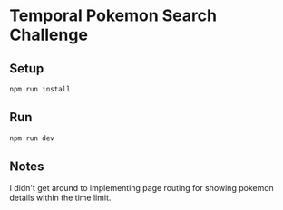 # Temporal Pokemon Search Challenge

## Setup

```bash
npm run install
```

## Run

```bash
npm run dev
```

## Notes

I didn't get around to implementing page routing for showing pokemon details within the time limit.